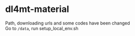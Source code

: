 # dl4mt-material
Path, downloading urls and some codes have been changed \
Go to `/data`, run setup_local_env.sh